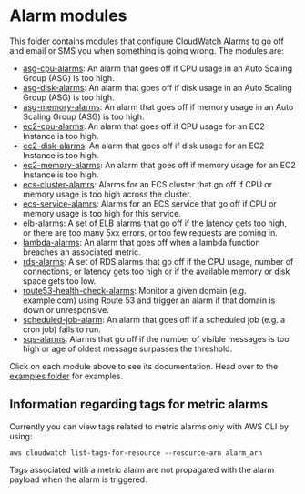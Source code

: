 # Alarm modules

This folder contains modules that configure [CloudWatch
Alarms](http://docs.aws.amazon.com/AmazonCloudWatch/latest/DeveloperGuide/AlarmThatSendsEmail.html) to go off and
email or SMS you when something is going wrong. The modules are:

* [asg-cpu-alarms](./asg-cpu-alarms): An alarm that goes off if CPU usage in an Auto Scaling Group (ASG) is too high.
* [asg-disk-alarms](./asg-disk-alarms): An alarm that goes off if disk usage in an Auto Scaling Group (ASG) is too high.
* [asg-memory-alarms](./asg-memory-alarms): An alarm that goes off if memory usage in an Auto Scaling Group (ASG) is
  too high.
* [ec2-cpu-alarms](./ec2-cpu-alarms): An alarm that goes off if CPU usage for an EC2 Instance is too high.
* [ec2-disk-alarms](./ec2-disk-alarms): An alarm that goes off if disk usage for an EC2 Instance is too high.
* [ec2-memory-alarms](./ec2-memory-alarms): An alarm that goes off if memory usage for an EC2 Instance is too high.
* [ecs-cluster-alamrs](./ecs-cluster-alarms): Alarms for an ECS cluster that go off if CPU or memory usage is too high
  across the cluster.
* [ecs-service-alamrs](./ecs-cluster-alarms): Alarms for an ECS service that go off if CPU or memory usage is too high
  for this service.
* [elb-alarms](./elb-alarms): A set of ELB alarms that go off if the latency gets too high, or there are
  too many 5xx errors, or too few requests are coming in.
* [lambda-alarms](./lambda-alarms): An alarm that goes off when a lambda function breaches an associated metric.
* [rds-alarms](./rds-alarms): A set of RDS alarms that go off if the CPU usage, number of connections, or latency gets
  too high or if the available memory or disk space gets too low.
* [route53-health-check-alarms](./route53-health-check-alarms): Monitor a given domain (e.g. example.com) using Route
  53 and trigger an alarm if that domain is down or unresponsive.
* [scheduled-job-alarm](./scheduled-job-alarm): An alarm that goes off if a scheduled job (e.g. a cron job) fails to
  run.
* [sqs-alarms](./sqs-alarms): Alarms that go off if the number of visible messages is too high or age of oldest message surpasses the threshold.

Click on each module above to see its documentation. Head over to the [examples folder](/examples) for examples.

## Information regarding tags for metric alarms
Currently you can view tags related to metric alarms only with AWS CLI by using:
```
aws cloudwatch list-tags-for-resource --resource-arn alarm_arn
```
Tags associated with a metric alarm are not propagated with the alarm payload when the alarm is triggered.

